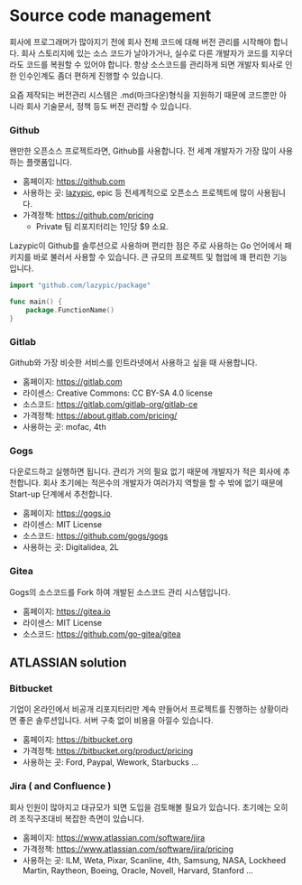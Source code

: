 # Source code management
회사에 프로그래머가 많아지기 전에 회사 전체 코드에 대해 버전 관리를 시작해야 합니다.
회사 스토리지에 있는 소스 코드가 날아가거나, 실수로 다른 개발자가 코드를 지우더라도 코드를 복원할 수 있어야 합니다.
항상 소스코드를 관리하게 되면 개발자 퇴사로 인한 인수인계도 좀더 편하게 진행할 수 있습니다.

요즘 제작되는 버전관리 시스템은 .md(마크다운)형식을 지원하기 때문에 코드뿐만 아니라 회사 기술문서, 정책 등도 버전 관리할 수 있습니다.

### Github
왠만한 오픈소스 프로젝트라면, Github를 사용합니다.
전 세계 개발자가 가장 많이 사용하는 플랫폼입니다.

- 홈페이지: https://github.com
- 사용하는 곳: [lazypic](https://github.com/lazypic), epic 등 전세계적으로 오픈소스 프로젝트에 많이 사용됩니다.
- 가격정책: https://github.com/pricing
    - Private 팀 리포지터리는 1인당 $9 소요.

Lazypic이 Github를 솔루션으로 사용하며 편리한 점은 주로 사용하는 Go 언어에서 패키지를 바로 불러서 사용할 수 있습니다.
큰 규모의 프로젝트 및 협업에 꽤 편리한 기능입니다.

```go
import "github.com/lazypic/package"

func main() {
    package.FunctionName()
}
```

### Gitlab
Github와 가장 비슷한 서비스를 인트라넷에서 사용하고 싶을 때 사용합니다.

- 홈페이지: https://gitlab.com
- 라이센스: Creative Commons: CC BY-SA 4.0 license
- 소스코드: https://gitlab.com/gitlab-org/gitlab-ce
- 가격정책: https://about.gitlab.com/pricing/
- 사용하는 곳: mofac, 4th

### Gogs
다운로드하고 실행하면 됩니다. 관리가 거의 필요 없기 때문에 개발자가 적은 회사에 추천합니다.
회사 초기에는 적은수의 개발자가 여러가지 역할을 할 수 밖에 없기 때문에 Start-up 단계에서 추천합니다.

- 홈페이지: https://gogs.io
- 라이센스: MIT License
- 소스코드: https://github.com/gogs/gogs
- 사용하는 곳: Digitalidea, 2L

### Gitea
Gogs의 소스코드를 Fork 하여 개발된 소스코드 관리 시스템입니다.

- 홈페이지: https://gitea.io
- 라이센스: MIT License
- 소스코드: https://github.com/go-gitea/gitea

## ATLASSIAN solution

### Bitbucket
기업이 온라인에서 비공개 리포지터리만 계속 만들어서 프로젝트를 진행하는 상황이라면 좋은 솔루션입니다.
서버 구축 없이 비용을 아낄수 있습니다.

- 홈페이지: https://bitbucket.org
- 가격정책: https://bitbucket.org/product/pricing
- 사용하는 곳: Ford, Paypal, Wework, Starbucks ...

### Jira ( and Confluence )
회사 인원이 많아지고 대규모가 되면 도입을 검토해볼 필요가 있습니다.
초기에는 오히려 조직구조대비 복잡한 측면이 있습니다.

- 홈페이지: https://www.atlassian.com/software/jira
- 가격정책: https://www.atlassian.com/software/jira/pricing
- 사용하는 곳: ILM, Weta, Pixar, Scanline, 4th, Samsung, NASA, Lockheed Martin, Raytheon, Boeing, Oracle, Novell, Harvard, Stanford ...